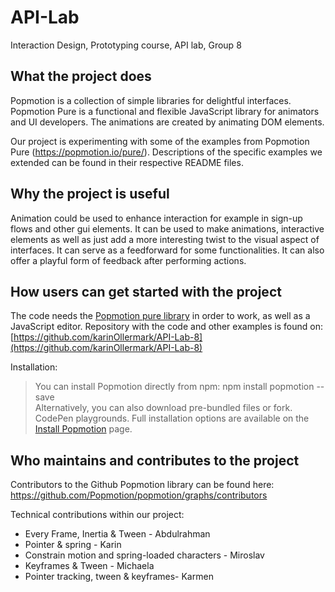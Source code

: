 # API-Lab
Interaction Design, Prototyping course, API lab, Group 8

## What the project does
Popmotion is a collection of simple libraries for delightful interfaces. Popmotion Pure is a functional and flexible JavaScript library for animators and UI developers. 
The animations are created by animating DOM elements.

Our project is experimenting with some of the examples from Popmotion Pure (https://popmotion.io/pure/). Descriptions of the specific examples we extended can be found in their respective README files. 

## Why the project is useful
Animation could be used to enhance interaction for example in sign-up flows and other gui elements. It can be used to make animations, interactive elements as well as just add a more interesting twist to the visual aspect of interfaces. It can serve as a feedforward for some functionalities. It can also offer a playful form of feedback after performing actions. 

## How users can get started with the project
The code needs the [Popmotion pure library](https://popmotion.io/learn/install/) in order to work, as well as a JavaScript editor. 
Repository with the code and other examples is found on: [https://github.com/karinOllermark/API-Lab-8](https://github.com/karinOllermark/API-Lab-8)

Installation:
> You can install Popmotion directly from npm: npm install popmotion --save  
> Alternatively, you can also download pre-bundled files or fork. CodePen playgrounds. Full installation options are available on the [Install Popmotion](https://popmotion.io/learn/install/) page.


## Who maintains and contributes to the project
Contributors to the Github Popmotion library can be found here: https://github.com/Popmotion/popmotion/graphs/contributors

Technical contributions within our project: 
* Every Frame, Inertia & Tween  - Abdulrahman
* Pointer & spring - Karin
* Constrain motion and spring-loaded characters - Miroslav
* Keyframes & Tween - Michaela
* Pointer tracking, tween & keyframes- Karmen